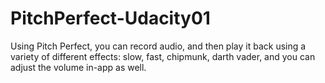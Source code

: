 # PitchPerfect-Udacity01

Using Pitch Perfect, you can record audio, and then play it back using a variety of different effects: slow, fast, chipmunk, darth vader, and you can adjust the volume in-app as well.
